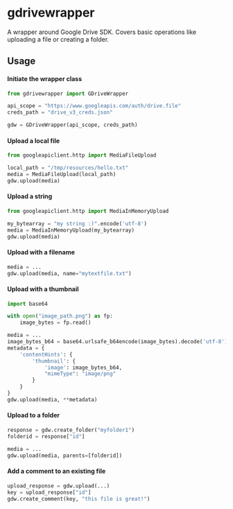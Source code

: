 # gdrivewrapper

A wrapper around Google Drive SDK. Covers basic operations like uploading a file or creating a folder.

## Usage

#### Initiate the wrapper class

```python
from gdrivewrapper import GDriveWrapper

api_scope = "https://www.googleapis.com/auth/drive.file"
creds_path = "drive_v3_creds.json"

gdw = GDriveWrapper(api_scope, creds_path)
```

#### Upload a local file

```python
from googleapiclient.http import MediaFileUpload

local_path = "/tmp/resources/hello.txt"
media = MediaFileUpload(local_path)
gdw.upload(media)
```

#### Upload a string

```python
from googleapiclient.http import MediaInMemoryUpload

my_bytearray = "my string :)".encode('utf-8')
media = MediaInMemoryUpload(my_bytearray)
gdw.upload(media)
```

#### Upload with a filename

```python
media = ...
gdw.upload(media, name="mytextfile.txt")
```

#### Upload with a thumbnail

```python
import base64

with open("image_path.png") as fp:
    image_bytes = fp.read() 

media = ...
image_bytes_b64 = base64.urlsafe_b64encode(image_bytes).decode('utf-8')
metadata = {
    'contentHints': {
        'thumbnail': {
            'image': image_bytes_b64,
            "mimeType": "image/png"
        }
    }
}
gdw.upload(media, **metadata)
```

#### Upload to a folder

```python
response = gdw.create_folder("myfolder1")
folderid = response["id"]

media = ...
gdw.upload(media, parents=[folderid])
```

#### Add a comment to an existing file

```python
upload_response = gdw.upload(...)
key = upload_response["id"]
gdw.create_comment(key, "this file is great!")
```
